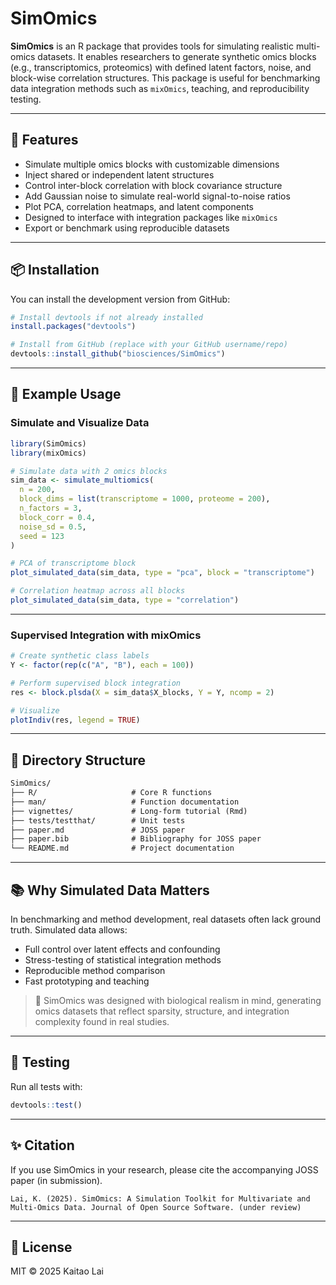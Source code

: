 # SimOmics

**SimOmics** is an R package that provides tools for simulating realistic multi-omics datasets. It enables researchers to generate synthetic omics blocks (e.g., transcriptomics, proteomics) with defined latent factors, noise, and block-wise correlation structures. This package is useful for benchmarking data integration methods such as `mixOmics`, teaching, and reproducibility testing.

---

## 🚀 Features

- Simulate multiple omics blocks with customizable dimensions
- Inject shared or independent latent structures
- Control inter-block correlation with block covariance structure
- Add Gaussian noise to simulate real-world signal-to-noise ratios
- Plot PCA, correlation heatmaps, and latent components
- Designed to interface with integration packages like `mixOmics`
- Export or benchmark using reproducible datasets

---

## 📦 Installation

You can install the development version from GitHub:

```r
# Install devtools if not already installed
install.packages("devtools")

# Install from GitHub (replace with your GitHub username/repo)
devtools::install_github("biosciences/SimOmics")
```

---

## 🧬 Example Usage

### Simulate and Visualize Data

```r
library(SimOmics)
library(mixOmics)

# Simulate data with 2 omics blocks
sim_data <- simulate_multiomics(
  n = 200,
  block_dims = list(transcriptome = 1000, proteome = 200),
  n_factors = 3,
  block_corr = 0.4,
  noise_sd = 0.5,
  seed = 123
)

# PCA of transcriptome block
plot_simulated_data(sim_data, type = "pca", block = "transcriptome")

# Correlation heatmap across all blocks
plot_simulated_data(sim_data, type = "correlation")
```

---

### Supervised Integration with mixOmics

```r
# Create synthetic class labels
Y <- factor(rep(c("A", "B"), each = 100))

# Perform supervised block integration
res <- block.plsda(X = sim_data$X_blocks, Y = Y, ncomp = 2)

# Visualize
plotIndiv(res, legend = TRUE)
```

---

## 📁 Directory Structure

```txt
SimOmics/
├── R/                     # Core R functions
├── man/                   # Function documentation
├── vignettes/             # Long-form tutorial (Rmd)
├── tests/testthat/        # Unit tests
├── paper.md               # JOSS paper
├── paper.bib              # Bibliography for JOSS paper
└── README.md              # Project documentation
```

---

## 📚 Why Simulated Data Matters

In benchmarking and method development, real datasets often lack ground truth. Simulated data allows:
- Full control over latent effects and confounding
- Stress-testing of statistical integration methods
- Reproducible method comparison
- Fast prototyping and teaching

> 🔬 SimOmics was designed with biological realism in mind, generating omics datasets that reflect sparsity, structure, and integration complexity found in real studies.

---

## 🧪 Testing

Run all tests with:

```r
devtools::test()
```

---

## ✨ Citation

If you use SimOmics in your research, please cite the accompanying JOSS paper (in submission).

```
Lai, K. (2025). SimOmics: A Simulation Toolkit for Multivariate and Multi-Omics Data. Journal of Open Source Software. (under review)
```

---

## 📄 License

MIT © 2025 Kaitao Lai
